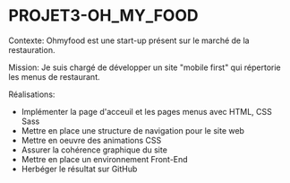# PROJET3-OH_MY_FOOD

Contexte: Ohmyfood est une start-up présent sur le marché de la restauration.

Mission: Je suis chargé de développer un site "mobile first" qui répertorie les menus
de restaurant.

Réalisations:
- Implémenter la page d'acceuil et les pages menus avec HTML, CSS Sass
- Mettre en place une structure de navigation pour le site web
- Mettre en oeuvre des animations CSS
- Assurer la cohérence graphique du site
- Mettre en place un environnement Front-End
- Herbéger le résultat sur GitHub
